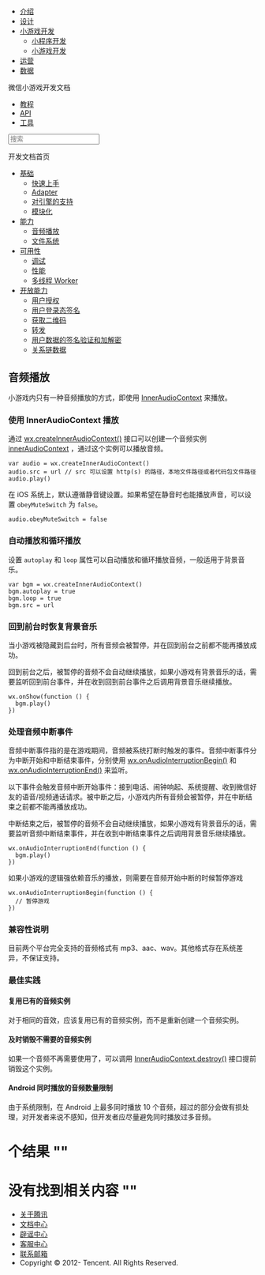 <div class="book with-summary">

<div class="head">

<div class="head_box">

# [](javascript:; "_('微信公众平台 小程序')")

<div class="header_ctrls">

*   [介绍](https://mp.weixin.qq.com/debug/wxadoc/introduction/index.html)
*   [设计](https://mp.weixin.qq.com/debug/wxadoc/design/index.html)
*   [小游戏开发](javascript:;)
    *   [小程序开发](https://mp.weixin.qq.com/debug/wxadoc/dev/index.html)
    *   [小游戏开发](https://mp.weixin.qq.com/debug/wxagame/dev/index.html)
*   [运营](https://mp.weixin.qq.com/debug/wxadoc/product/index.html)
*   [数据](https://mp.weixin.qq.com/debug/wxadoc/analysis/index.html)

</div>

</div>

</div>

<div class="sub_nav_box">

<div class="sub_nav_inner">

<div class="book-summary-opr" id="js-book-summary-opr"><a class="book-summary-btn"></a></div>

<div class="top_sub_nav">

<div class="top_title_wap"><span class="icon_title icon_dev"></span>

微信小游戏开发文档

</div>

*   [教程](../../index.html)
*   [API](../../document/render/canvas/wx.createCanvas.html)
*   [工具](../../devtools/devtools.html)

</div>

<div id="book-search-input" role="search">

<form><label for="search-input" class="search-icon" id="js-search-icon"></label><input type="text" id="search-input" name="search-input" placeholder="搜索"> </form>

</div>

</div>

</div>

<div class="book-summary">

<div class="book-summary-home" id="js-summary-home"><a><span class="icon_home_s icon_dev"></span><span class="s_title_2">开发文档首页</span></a></div>

<nav role="navigation">

*   [基础](../../index.html)
    *   [快速上手](../../index.html)
    *   [Adapter](../base/adapter.html)
    *   [对引擎的支持](../base/engine.html)
    *   [模块化](../base/module.html)
*   [能力](audio.html)
    *   [音频播放](audio.html)
    *   [文件系统](file-system.html)
*   [可用性](../usability/debug.html)
    *   [调试](../usability/debug.html)
    *   [性能](../usability/performance.html)
    *   [多线程 Worker](../usability/worker.html)
*   [开放能力](../open-ability/authorize.html)
    *   [用户授权](../open-ability/authorize.html)
    *   [用户登录态签名](../open-ability/http-signature.html)
    *   [获取二维码](../open-ability/qrcode.html)
    *   [转发](../open-ability/share.html)
    *   [用户数据的签名验证和加解密](../open-ability/signature.html)
    *   [关系链数据](../open-ability/open-data.html)

</nav>

</div>

<div class="book-body">

<div class="body-inner">

<div class="page-wrapper" tabindex="-1" role="main">

<div class="page-inner">

<div id="book-search-results">

<div class="search-noresults">

<section class="normal markdown-section">

## 音频播放

小游戏内只有一种音频播放的方式，即使用 [InnerAudioContext](../../document/media/audio/InnerAudioContext.html) 来播放。

### 使用 InnerAudioContext 播放

通过 [wx.createInnerAudioContext()](../../document/media/audio/wx.createInnerAudioContext.html) 接口可以创建一个音频实例 [innerAudioContext](../../document/media/audio/InnerAudioContext.html) ，通过这个实例可以播放音频。

    var audio = wx.createInnerAudioContext()
    audio.src = url // src 可以设置 http(s) 的路径，本地文件路径或者代码包文件路径
    audio.play()

在 iOS 系统上，默认遵循静音键设置。如果希望在静音时也能播放声音，可以设置 `obeyMuteSwitch` 为 `false`。

    audio.obeyMuteSwitch = false

### 自动播放和循环播放

设置 `autoplay` 和 `loop` 属性可以自动播放和循环播放音频，一般适用于背景音乐。

    var bgm = wx.createInnerAudioContext()
    bgm.autoplay = true
    bgm.loop = true
    bgm.src = url

### 回到前台时恢复背景音乐

当小游戏被隐藏到后台时，所有音频会被暂停，并在回到前台之前都不能再播放成功。

回到前台之后，被暂停的音频不会自动继续播放，如果小游戏有背景音乐的话，需要监听回到前台事件，并在收到回到前台事件之后调用背景音乐继续播放。

    wx.onShow(function () {
      bgm.play()
    })

### 处理音频中断事件

音频中断事件指的是在游戏期间，音频被系统打断时触发的事件。音频中断事件分为中断开始和中断结束事件，分别使用 [wx.onAudioInterruptionBegin()](../../document/system/system-event/wx.onAudioInterruptionBegin.html) 和 [wx.onAudioInterruptionEnd()](../../document/system/system-event/wx.onAudioInterruptionEnd.html) 来监听。

以下事件会触发音频中断开始事件：接到电话、闹钟响起、系统提醒、收到微信好友的语音/视频通话请求。被中断之后，小游戏内所有音频会被暂停，并在中断结束之前都不能再播放成功。

中断结束之后，被暂停的音频不会自动继续播放，如果小游戏有背景音乐的话，需要监听音频中断结束事件，并在收到中断结束事件之后调用背景音乐继续播放。

    wx.onAudioInterruptionEnd(function () {
      bgm.play()
    })

如果小游戏的逻辑强依赖音乐的播放，则需要在音频开始中断的时候暂停游戏

    wx.onAudioInterruptionBegin(function () {
      // 暂停游戏
    })

### 兼容性说明

目前两个平台完全支持的音频格式有 mp3、aac、wav。其他格式存在系统差异，不保证支持。

### 最佳实践

#### 复用已有的音频实例

对于相同的音效，应该复用已有的音频实例，而不是重新创建一个音频实例。

#### 及时销毁不需要的音频实例

如果一个音频不再需要使用了，可以调用 [InnerAudioContext.destroy()](../../document/media/audio/InnerAudioContext.destroy.html) 接口提前销毁这个实例。

#### Android 同时播放的音频数量限制

由于系统限制，在 Android 上最多同时播放 10 个音频，超过的部分会做有损处理，对开发者来说不感知，但开发者应尽量避免同时播放过多音频。

</section>

</div>

<div class="search-results">

<div class="has-results">

# <span class="search-results-count"></span>个结果 "<span class="search-query"></span>"

</div>

<div class="no-results">

# 没有找到相关内容 "<span class="search-query"></span>"

</div>

</div>

</div>

</div>

</div>

<div class="foot" id="footer">

*   [关于腾讯](http://www.tencent.com/zh-cn/index.shtml)
*   [文档中心](https://mp.weixin.qq.com/debug/wxadoc/introduction/index.html?t=1484641676&)
*   [辟谣中心](https://mp.weixin.qq.com/cgi-bin/opshowpage?action=dispelinfo&lang=zh_CN&begin=1&count=9&)
*   [客服中心](http://kf.qq.com/faq/120911VrYVrA1509086vyumm.html)
*   [联系邮箱](mailto:weixinmp@qq.com)
*   Copyright © 2012-<span id="s_copyright_year"></span> Tencent. All Rights Reserved.

</div>

</div>

[](../base/module.html)[](audio.html)</div>

</div>